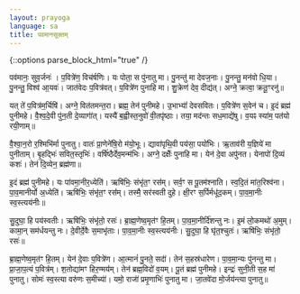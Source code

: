 ```yaml
---
layout: prayoga
language: sa
title: पवमानसूक्तम्
---
```


{::options parse_block_html="true" /}
<div class="count-mantras">
पव॑मानः॒ सुव॒र्जनः॑ । प॒वित्रे॑ण॒ विच॑र्षणिः। यः पोता॒ स पु॑नातु मा। पु॒नन्तु॑ मा देवज॒नाः।  
पु॒नन्तु॒ मन॑वो धि॒या। पु॒नन्तु॒ विश्व॑ आ॒यवः॑। जात॑वेदः प॒वित्र॑वत्। प॒वित्रे॑ण पुनाहि मा। शु॒क्रेण॑ देव॒ दीद्य॑त्। अग्ने॒ क्रत्वा॒ क्रतू॒ꣳरनु॑॥

यत् ते॑ प॒वित्र॑म॒र्चिषि॑। अग्ने॒ वित॑तमन्त॒रा। ब्रह्म॒ तेन॑ पुनीमहे। उ॒भाभ्यां॑॑ देवसवितः। प॒वित्रे॑ण स॒वेन॑ च। इ॒दं ब्रह्म॑ पुनीमहे। वै॒श्व॒दे॒वी पु॑न॒ती दे॒व्यागा॑॑त्। यस्यै॑ ब॒ह्वीस्त॒नुवो॑ वी॒तपृ॑ष्ठाः। तया॒ मद॑न्तः सध॒माद्ये॑षु। व॒यꣴ स्या॑म॒ पत॑यो रयी॒णाम्॥

वै॒श्वा॒न॒रो र॒श्मिभि॑र्मा पुनातु। वातः॑ प्रा॒णेने॑षि॒रो म॑यो॒भूः। द्यावा॑पृथि॒वी पय॑सा॒ पयो॑भिः। ऋ॒ताव॑री य॒ज्ञिये॑ मा पुनीताम्। बृ॒हद्भिः॑ सवित॒स्तृभिः॑। वर्षि॑ष्ठैर्देव॒मन्म॑भिः। अग्ने॒ दक्षैः॑॑ पुनाहि मा। येन॑ दे॒वा अपु॑नत। येनापो॑ दि॒व्यं कशः॑। तेन॑ दि॒व्येन॒ ब्रह्म॑णा॥

इ॒दं ब्रह्म॑ पुनीमहे। यः पा॑वमा॒नीर॒ध्येति॑। ऋषि॑भिः॒ संभृ॑त॒ꣳ रस॑॑म्। सर्व॒ꣳ स पू॒तम॑श्नाति। स्व॒दि॒तं मा॑त॒रिश्व॑ना। पा॒व॒मानीर्यो अ॒ध्येति॑। ऋषि॑भिः॒ संभृ॑त॒ꣳ रस॑॑म्। तस्मै॒ सर॑स्वती दुहे। क्षी॒रꣳ स॒र्पिर्मधू॑द॒कम्। पा॒व॒मा॒नीः स्व॒स्त्यय॑नीः॥

सु॒दुघा॒ हि पय॑स्वतीः। ऋषि॑भिः॒ संभृ॑तो॒ रसः॑। ब्रा॒ह्म॒णेष्व॒मृत॑ꣳ हि॒तम्। पा॒व॒मा॒नीर्दि॑शन्तु नः। इ॒मं लो॒कमथो॑ अ॒मुम्। कामा॒न् सम॑र्धयन्तु नः। दे॒वीर्दे॒वैः स॒माभृ॑ताः। पा॒व॒मा॒नीः स्व॒स्त्यय॑नीः। सु॒दुघा॒ हि घृ॑त॒श्चुतः॑। ऋषि॑भिः॒ संभृ॑तो॒ रसः॑॥

ब्रा॒ह्म॒णेष्व॒मृत॑ꣳ हि॒तम्। येन॑ दे॒वाः प॒वित्रे॑ण। आ॒त्मानं॑ पु॒नते॒ सदा॑॑। तेन॑ स॒हस्र॑धारेण। पा॒व॒मा॒न्यः पु॑नन्तु मा। प्रा॒जा॒प॒त्यं प॒वित्र॑॑म्। श॒तोद्या॑मꣳ हिर॒ण्मय॑॑म्। तेन॑ ब्रह्म॒विदो॑ व॒यम्। पू॒तं ब्रह्म॑ पुनीमहे। इन्द्रः॑ सुनी॒ती स॒ह मा॑ पुनातु।
सोमः॑ स्व॒स्त्या वरु॑णः स॒मीच्या॑॑। यमो॒ राजा॑॑ प्रमृ॒णाभिः॑ पुनातु मा। जा॒तवे॑दा मो॒र्जय॑न्त्या पुनातु॥
</div>
